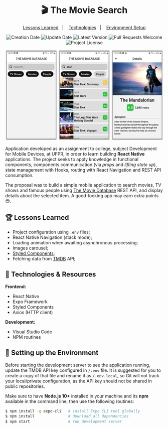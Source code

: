 <h1 align="center">
  🎬 The Movie Search
</h1>

<p align="center">
  <a href="#trophy-lessons-learned">Lessons Learned</a>&nbsp;&nbsp;&nbsp;|&nbsp;&nbsp;&nbsp;
  <a href="#rocket-technologies--resources">Technologies</a>&nbsp;&nbsp;&nbsp;|&nbsp;&nbsp;&nbsp;
  <a href="#hammer-setting-up-the-environment">Environment Setup</a>
</p>

<p align="center">
  <img src="https://img.shields.io/static/v1?labelColor=000000&color=777777&label=created%20at&message=Nov%202020" alt="Creation Date" />

  <img src="https://img.shields.io/github/last-commit/juliolmuller/the-movie-search-app?label=updated%20at&labelColor=000000&color=777777" alt="Update Date" />

  <img src="https://img.shields.io/github/v/tag/juliolmuller/the-movie-search-app?label=latest%20version&labelColor=000000&color=777777" alt="Latest Version" />

  <img src="https://img.shields.io/static/v1?labelColor=000000&color=777777&label=PRs&message=welcome" alt="Pull Requests Welcome" />

  <img src="https://img.shields.io/github/license/juliolmuller/the-movie-search-app?labelColor=000000&color=777777" alt="Project License" />
</p>

![Application snapshot](./src/images/app-overview.png)

Application developed as an assignment to college, subject Development for Mobile Devices, at UFPR, in order to learn building **React Native** applications. The project seeks to apply knowledge in functional components, components communication (via *props* and *lifting state up*), state management with Hooks, routing with React Navigation and REST API consumption.

The proposal was to build a simple mobile application to search movies, TV shows and famous people using [The Movie Database](https://developers.themoviedb.org/3/) REST API, and display details about the selected item. A good-looking app may earn extra points 😍.

## :trophy: Lessons Learned

- Project configuration using `.env` files;
- React Native Navigation (stack mode);
- Loading animation when awaiting asynchronous processing;
- Images carousel;
- [Styled Components](https://styled-components.com/);
- Fetching data from [TMDB](https://developers.themoviedb.org/3/) API;

## :rocket: Technologies & Resources

**Frontend:**
- React Native
- Expo Framework
- Styled Components
- Axios (HTTP client)

**Development:**
- Visual Studio Code
- NPM routines

## :hammer: Setting up the Environment

Before starting the development server to see the application running, update the TMDB API key configured in `/.env` file. It is suggested for you to create a copy of that file and rename it as `/.env.local`, so Git will not track your local/private configuration, as the API key should not be shared in public repositories.

Make sure to have **Node.js 10+** installed in your machine and its **npm** available in the command line, then use the following routines:

```bash
$ npm install -g expo-cli   # install Expo CLI tool globally
$ npm install               # download all dependencies
$ npm start                 # run development server
```
